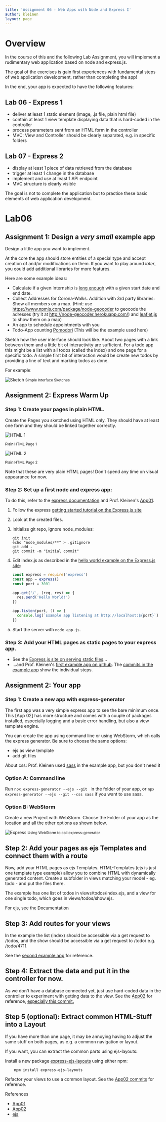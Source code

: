 ```yaml
---
title: 'Assignment 06 - Web Apps with Node and Express I'
author: kleinen
layout: page
---
```


# Overview

In the course of this and the following Lab Assignment, you will implement a rudimentary web application
based on node and express.js.

The goal of the exercises is gain first experiences with fundamental steps
of web application development, rather than completing the app!

In the end, your app is expected to have the following features:

## Lab 06 - Express 1
- deliver at least 1 static element (image, .js file, plain html file)
- contain at least 1 view template displaying data that is hard-coded in the controller
- process parameters sent from an HTML form in the controller
- MVC: View and Controller should be clearly separated, e.g. in specific folders

## Lab 07 - Express 2
- display at least 1 piece of data retrieved from the database
- trigger at least 1 change in the database
- implement and use at least 1 API endpoint
- MVC structure is clearly visible

The goal is not to complete the application but to practice these
basic elements of web application development.

# Lab06

## Assignment 1: Design a *very small* example app
Design a little app you want to implement. 

At the core the app should store entities of a special type and accept creation of and/or modifications on them. If you want to play around *later*, you could add additional libraries for more features.

Here are some example ideas:
- Calculate if a given Internship is [long enough](https://imi-bachelor.htw-berlin.de/studium/praktikum/#c10767) with a given start date and end date.
- Collect Addresses for Corona-Walks. Addition with 3rd party libraries:
  Show all members on a map. (Hint: use  https://www.npmjs.com/package/node-geocoder to geocode the adresses (try it at http://node-geocoder.herokuapp.com/) and [leaflet.js](https://leafletjs.com) to show them on a map)
- An app to schedule appointments with you
- Todo-App counting [Pomodori](https://francescocirillo.com/pages/pomodoro-technique) (This will be the example used here)

Sketch how the user interface should look like. About two pages with a link between them and a little bit of interactivity are sufficient. For a todo app this might be a list with all todos (called the index) and one page for a specific todo. A simple first bit of interaction would be create new todos by providing a line of text and marking todos as done.

For example:

![Sketch](../images/sketch.png "sketch")
<small class = "float-left">Simple Interface Sketches</small>

## Assignment 2: Express Warm Up

### Step 1: Create your pages in plain HTML.

Create the Pages you sketched using HTML only. They should have at least one form and they should be linked together correctly.

![HTML 1](../images/html1.png "html page 1")

<small >Plain HTML Page 1</small>

![HTML 2](../images/html2.png "html page 2")

<small >Plain HTML Page 2</small>

Note that these are very plain HTML pages! Don't spend
any time on visual appearance for now.

### Step 2: Set up a first node and express app:

To do this, refer to the [express documentation](https://expressjs.com) and Prof. Kleinen's [App01].

1. Follow the express [getting started tutorial on the Express.js site](https://expressjs.com/en/starter/installing.html)
2. Look at the created files.
3. Initialize git repo, ignore node_modules:

    ```code
    git init
    echo "node_modules/**" > .gitignore
    git add .
    git commit -m "initial commit"
    ```

4. Edit index.js as described in the [hello world example on the Express.js site](https://expressjs.com/en/starter/hello-world.html):

    ```javascript
    const express = require('express')
    const app = express()
    const port = 3001

    app.get('/', (req, res) => {
      res.send('Hello World!')
    })

    app.listen(port, () => {
      console.log(`Example app listening at http://localhost:${port}`)
    })
    ```

5. Start the server with `node app.js`.

### Step 3: Add your HTML pages as static pages to your express app.

* See the [Express.js site on serving static files](https://expressjs.com/en/starter/static-files.html)...
* ...and Prof. Kleinen's [first example app on github](https://github.com/htw-imi-info3/express-app01). The [commits in the example app](https://github.com/htw-imi-info3/express-app01/commits/master) show the individual steps.

## Assignment 2: Your app

### Step 1: Create a new app with express-generator

The first app was a very simple express app to see the bare minimum once.
This [App 02] has more structure and comes with a couple of packages installed,
especially logging and a basic error handling, but also a view template engine.

You can  create the app using command line or using WebStorm, which calls the
express generator. Be sure to choose the same options:

- ejs as view template
- add git files

About css: Prof. Kleinen used [sass](https://sass-lang.com/) in the example app, but you don't need it

### Option A: Command line

Run `npx express-generator --ejs --git ` in the folder of your app,
or `npx express-generator --ejs --git --css sass` if you want to use sass.

### Option B: WebStorm
Create a new Project with WebStorm. Choose the Folder of your app as the location and all the other options as shown below.

![Express](../images/newExpressProject.png "options for webstorm")
<small class = "float-right">Using WebStorm to call express-generator</small>

## Step 2: Add your pages as ejs Templates and connect them with a route

Now, add your HTML pages as ejs Templates. HTML-Templates (ejs is just one template type example) allow you to combine HTML with dynamically generated content.
Create a subfolder in views matching your model - eg. todo - and put the files there.

The example has one list of todos in views/todos/index.ejs, and a view for one single todo, which goes in views/todos/show.ejs.

For ejs, see the [Documentation](https://ejs.co/)

## Step 3: Add routes for your views

In the example the list (index) should be accessible via a get request to /todos, and the show should be accessible via a get request to /todo/<id> e.g. /todo/4711.

See the [second example app](https://github.com/htw-imi-info3/express-app02/commits/master) for reference.

## Step 4: Extract the data and put it in the controller for now.

As we don't have a database connected yet, just use hard-coded data in the controller to experiment with getting data to the view.
See the [App02] for reference, [especially this commit.](https://github.com/htw-imi-info3/express-app02/commit/7600b7d12e2976127df8ddd5acd8b986b93823d6)

## Step 5 (optional): Extract common HTML-Stuff into a Layout

If you have more than one page, it may be annoying having to adjust the same stuff on both pages, as e.g. a common navigation or layout.

If you want, you can extract the common parts using ejs-layouts:

Install a new package [express-ejs-layouts](https://www.npmjs.com/package/express-ejs-layouts) using either npm:

        npm install express-ejs-layouts

Refactor your views to use a common layout. See the [App02 commits] for reference.

<!--[1]: [example app on github](https://github.com/htw-imi-info3/express-app01).-->

References

- [App01]
- [App02]
- [ejs]

<!--[1] [example app on github](https://github.com/htw-imi-info3/express-app01).-->
[App01]: https://github.com/htw-imi-info3/express-app01 "Beispiel App App01"
[App02]: https://github.com/htw-imi-info3/express-app02
[App02 commits]: https://github.com/htw-imi-info3/express-app02/commits/master
[ejs]: https://ejs.co/
